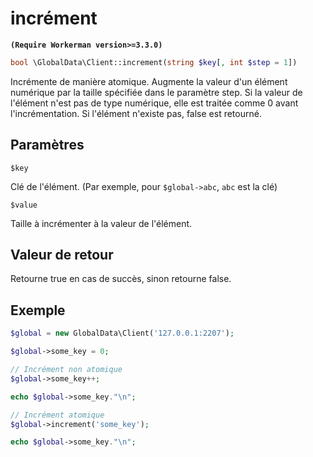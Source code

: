 # incrément
**``` (Require Workerman version>=3.3.0) ```**
```php
bool \GlobalData\Client::increment(string $key[, int $step = 1])
```
Incrémente de manière atomique. Augmente la valeur d'un élément numérique par la taille spécifiée dans le paramètre step. Si la valeur de l'élément n'est pas de type numérique, elle est traitée comme 0 avant l'incrémentation. Si l'élément n'existe pas, false est retourné.

## Paramètres

 ``` $key ```

Clé de l'élément. (Par exemple, pour ```$global->abc```, ```abc``` est la clé)

 ``` $value ```

Taille à incrémenter à la valeur de l'élément.

## Valeur de retour
Retourne true en cas de succès, sinon retourne false.

## Exemple

```php
$global = new GlobalData\Client('127.0.0.1:2207');

$global->some_key = 0;

// Incrément non atomique
$global->some_key++;

echo $global->some_key."\n";

// Incrément atomique
$global->increment('some_key');

echo $global->some_key."\n";
```
